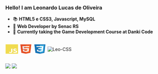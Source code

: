 ### Hello! I am Leonardo Lucas de Oliveira

- 📚 **HTML5 e CSS3, Javascript, MySQL**
- 🔆 **Web Developer by Senac RS**
- 👾 **Currently taking the Game Development Course at Danki Code**

<div style="display: inline_block"><br>
  <img align="center" alt="Leo-Js" height="30" width="40" src="https://raw.githubusercontent.com/devicons/devicon/master/icons/javascript/javascript-plain.svg">
  <img align="center" alt="Leo-HTML" height="30" width="40" src="https://raw.githubusercontent.com/devicons/devicon/master/icons/html5/html5-original.svg">
  <img align="center" alt="Leo-CSS" height="30" width="40" src="https://raw.githubusercontent.com/devicons/devicon/master/icons/css3/css3-original.svg">
  <img align="center" alt="Leo-CSS" height="40" width="50" src="https://www.svgrepo.com/show/303251/mysql-logo.svg">
  
</div>
  
  ##
 
<div> 
  <a  href="https://www.instagram.com/leooo_os/" target="_blank"><img src="https://img.shields.io/badge/-Instagram-%23E4405F?style=for-the-badge&logo=instagram&logoColor=white"></a>
 	 <a  href = "mailto:iruko09@gmail.com"  target="_blank"><img src="https://img.shields.io/badge/-Gmail-%23333?style=for-the-badge&logo=gmail&logoColor=white"></a>
  
